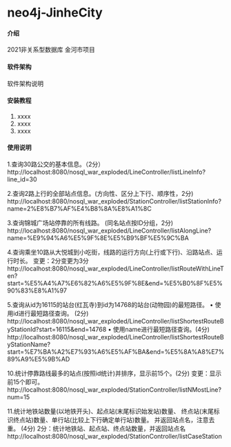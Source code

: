 # neo4j-JinheCity

#### 介绍
2021非关系型数据库 金河市项目

#### 软件架构
软件架构说明


#### 安装教程

1.  xxxx
2.  xxxx
3.  xxxx

#### 使用说明

1.查询30路公交的基本信息。（2分）
http://localhost:8080/nosql_war_exploded/LineController/listLineInfo?line_id=30

2.查询2路上行的全部站点信息。(方向性、区分上下行、顺序性，2分)
http://localhost:8080/nosql_war_exploded/StationController/listStationInfo?name=2%E8%B7%AF%E4%B8%8A%E8%A1%8C

3.查询锦城广场站停靠的所有线路。 (同名站点按ID分组，2分)
http://localhost:8080/nosql_war_exploded/LineController/listAlongLine?name=%E9%94%A6%E5%9F%8E%E5%B9%BF%E5%9C%BA

4.查询乘坐10路从大悦城到小吃街，线路的运行方向(上行或下行)、沿路站点、运行时长。
变更：2分变更为3分
http://localhost:8080/nosql_war_exploded/LineController/listRouteWithLineTen?start=%E5%A4%A7%E6%82%A6%E5%9F%8E&end=%E5%B0%8F%E5%90%83%E8%A1%97

5.查询从id为16115的站台(红瓦寺)到id为14768的站台(动物园)的最短路径。 
• 使用id进行最短路径查询。 (2分)
http://localhost:8080/nosql_war_exploded/LineController/listShortestRouteByStationId?start=16115&end=14768
• 使用name进行最短路径查询。(4分)
http://localhost:8080/nosql_war_exploded/LineController/listShortestRouteByStationName?start=%E7%BA%A2%E7%93%A6%E5%AF%BA&end=%E5%8A%A8%E7%89%A9%E5%9B%AD

10.统计停靠路线最多的站点(按照id统计)并排序，显示前15个。(2分) 变更：显示前15个即可。
http://localhost:8080/nosql_war_exploded/StationController/listNMostLine?num=15

11.统计地铁站数量(以地铁开头)、起点站(末尾标识始发站)数量、 终点站(末尾标识终点站)数量、单行站(比较上下行确定单行站)数量。 并返回站点名，注意去重。 (4分)
2分：统计地铁站、起点站、终点站数量，并返回站点名 
http://localhost:8080/nosql_war_exploded/StationController/listCaseStation

